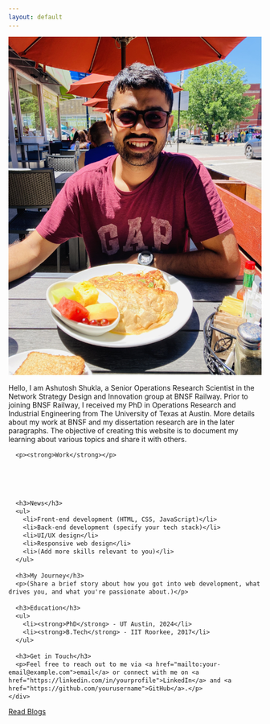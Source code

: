 ```yaml
---
layout: default
---
```


<section class="about-me">
  <div class="container">
    <div class="about-content">
    <div class="profile-container">
        <img src="/images/profile.jpg" alt="Ashutosh profile picture" class="profile-image">
        <p>Hello, I am Ashutosh Shukla, a Senior Operations Research Scientist in the Network Strategy Design and Innovation group at BNSF Railway. Prior to joining BNSF Railway, I received my PhD in Operations Research and Industrial Engineering from The University of Texas at Austin. More details about my work at BNSF and my dissertation research are in the later paragraphs. The objective of creating this website is to document my learning about various topics and share it with others.</p>
      </div>
      

      <p><strong>Work</strong></p>

      
      
      
      
      <h3>News</h3>
      <ul>
        <li>Front-end development (HTML, CSS, JavaScript)</li>
        <li>Back-end development (specify your tech stack)</li>
        <li>UI/UX design</li>
        <li>Responsive web design</li>
        <li>(Add more skills relevant to you)</li>
      </ul>
      
      <h3>My Journey</h3>
      <p>(Share a brief story about how you got into web development, what drives you, and what you're passionate about.)</p>
      
      <h3>Education</h3>
      <ul>
        <li><strong>PhD</strong> - UT Austin, 2024</li>
        <li><strong>B.Tech</strong> - IIT Roorkee, 2017</li>
      </ul>
      
      <h3>Get in Touch</h3>
      <p>Feel free to reach out to me via <a href="mailto:your-email@example.com">email</a> or connect with me on <a href="https://linkedin.com/in/yourprofile">LinkedIn</a> and <a href="https://github.com/yourusername">GitHub</a>.</p>
    </div>
  </div>
  
  <div class="blog-button-container">
    <a href="{{ '/blog/' | relative_url }}" class="btn secondary">Read Blogs</a>
  </div>
</section>